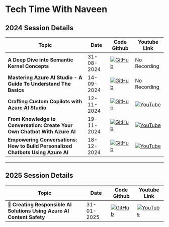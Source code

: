 # Tech Time With Naveen

## 2024 Session Details

| Topic                       | Date                               | Code Github      | Youtube Link |
| ------------------------------| ----------------------------------------- | -----------------| -----------|
| **A Deep Dive into Semantic Kernel Concepts**   |31-08-2024 | [![GitHub](https://img.shields.io/badge/GitHub-Repository-blue)](Session_2024/readme/310824_SemanticKernel_README.md)|No Recording|
| **Mastering Azure AI Studio - A Guide To Understand The Basics**   |14-09-2024 | [![GitHub](https://img.shields.io/badge/GitHub-Repository-blue)](Session_2024/readme/140924_AIStudio_README.md)|No Recording|
| **Crafting Custom Copilots with Azure AI Studio**   |12-11-2024 | [![GitHub](https://img.shields.io/badge/GitHub-Repository-blue)](Session_2024/readme/121124_CustomCopilot_README.md)| [![YouTube](https://img.shields.io/badge/YouTube-Video-red?logo=youtube)](https://www.youtube.com/watch?v=yUtWTg42mS0)|
| **From Knowledge to Conversation: Create Your Own Chatbot With Azure AI**   |19-11-2024 | [![GitHub](https://img.shields.io/badge/GitHub-Repository-blue)](Session_2024/readme/191124_OwnChatbot_README.md)| [![YouTube](https://img.shields.io/badge/YouTube-Video-red?logo=youtube)](https://www.youtube.com/watch?v=A8qbLlIObNY)|
| **Empowering Conversations: How to Build Personalized Chatbots Using Azure AI**   |18-12-2024 | [![GitHub](https://img.shields.io/badge/GitHub-Repository-blue)](Session_2024/readme/181224_PersonalizedChatbot_README.md)| [![YouTube](https://img.shields.io/badge/YouTube-Video-red?logo=youtube)](https://www.youtube.com/watch?v=QlxbhYyfLEo)|

---
## 2025 Session Details

| Topic                       | Date                               | Code Github      | Youtube Link |
| ------------------------------| ----------------------------------------- | -----------------| -----------|
| 🤖 **Creating Responsible AI Solutions Using Azure AI Content Safety**   |31-01-2025 | [![GitHub](https://img.shields.io/badge/GitHub-Repository-blue)](Session_2025/readme/310125_ContentSafety_README.md)| [![YouTube](https://img.shields.io/badge/YouTube-Video-red?logo=youtube)](https://www.youtube.com/watch?v=SH1bOiF7D0E)|

